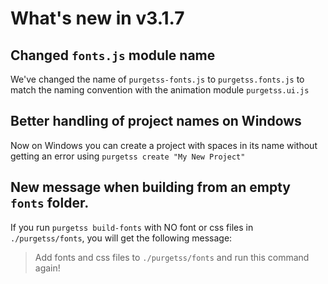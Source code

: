 # What's new in v3.1.7

## Changed `fonts.js` module name
We've changed the name of `purgetss-fonts.js`  to `purgetss.fonts.js` to match the naming convention with the animation module `purgetss.ui.js`

## Better handling of project names on Windows
Now on Windows you can create a project with spaces in its name without getting an error using `purgetss create "My New Project"`

## New message when building from an empty `fonts` folder.
If you run `purgetss build-fonts` with NO font or css files in `./purgetss/fonts`, you will get the following message:

> Add fonts and css files to `./purgetss/fonts` and run this command again!
